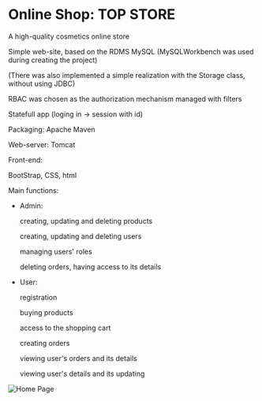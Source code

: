 # Online Shop: TOP STORE

A high-quality cosmetics online store

Simple web-site, based on the RDMS MySQL (MySQLWorkbench was used during creating the project)

(There was also implemented a simple realization with the Storage class, without using JDBC)

RBAC was chosen as the authorization mechanism managed with filters

Statefull app (loging in -> session with id)

Packaging: Apache Maven

Web-server: Tomcat
 
Front-end:

BootStrap, CSS, html

Main functions:

- Admin:

  creating, updating and deleting products
  
  creating, updating and deleting users
  
  managing users' roles
  
  deleting orders, having access to its details
  
- User:

  registration
  
  buying products
  
  access to the shopping cart
  
  creating orders
  
  viewing user's orders and its details
  
  viewing user's details and its updating
  
  

![Home Page](https://i.imgur.com/9yThKJy.png)
